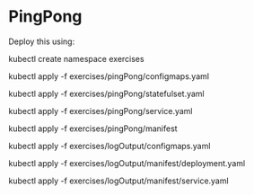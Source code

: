 # PingPong

Deploy this using: 

kubectl create namespace exercises

kubectl apply -f exercises/pingPong/configmaps.yaml

kubectl apply -f exercises/pingPong/statefulset.yaml

kubectl apply -f exercises/pingPong/service.yaml

kubectl apply -f exercises/pingPong/manifest

kubectl apply -f exercises/logOutput/configmaps.yaml

kubectl apply -f exercises/logOutput/manifest/deployment.yaml

kubectl apply -f exercises/logOutput/manifest/service.yaml